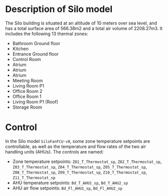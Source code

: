 # Description of Silo model

The Silo building is situated at an altitude of 10 meters over sea level, and has a total surface area of 566.38m2 and a total air volume of 2208.27m3. It includes the following 13 thermal zones:
- Bathroom Ground floor
- Kitchen
- Entrance Ground floor
- Control Room
- Atrium
- Atrium
- Atrium
- Meeting Room
- Living Room P1
- Office Room 2
- Office Room 1
- Living Room P1 (Roof)
- Storage Room

# Control

In the Silo model `SiloFanFCU-v0`, some zone temperature setpoints are controllable, as well as the temperature and flow rates of the two air handling units (AHUs). The controls are named:
- Zone temperature setpoints: `Z01_T_Thermostat_sp`, `Z02_T_Thermostat_sp`, `Z03_T_Thermostat_sp`, `Z04_T_Thermostat_sp`, `Z05_T_Thermostat_sp`, `Z08_T_Thermostat_sp`, `Z09_T_Thermostat_sp`, `Z10_T_Thermostat_sp`, `Z11_T_Thermostat_sp`
- AHU temperature setpoints: `Bd_T_AHU1_sp`, `Bd_T_AHU2_sp`
- AHU air flow setpoints: `Bd_Fl_AHU1_sp`, `Bd_Fl_AHU2_sp`